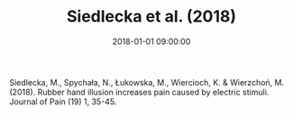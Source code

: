 ﻿---
layout: post
title:  "Siedlecka et al. (2018)"
date:   2018-01-01 09:00:00
link: http://www.jpain.org/article/S1526-5900(17)30685-5/fulltext
categories: article
year: 2018
---

Siedlecka, M., Spychała, N., Łukowska, M., Wiercioch, K. & Wierzchoń, M. (2018). Rubber hand illusion increases pain caused by electric stimuli. Journal of Pain (19) 1, 35-45.
